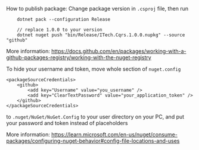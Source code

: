How to publish package:
Change package version in `.csproj` file, then run
```
    dotnet pack --configuration Release
    
    // replace 1.0.0 to your version
    dotnet nuget push "bin/Release/ITech.Cqrs.1.0.0.nupkg" --source "github"
```

More information:
https://docs.github.com/en/packages/working-with-a-github-packages-registry/working-with-the-nuget-registry


To hide your username and token, move whole section of `nuget.config`
```
<packageSourceCredentials>
    <github>
        <add key="Username" value="you_username" />
        <add key="ClearTextPassword" value="your_application_token" />
    </github>
</packageSourceCredentials>
```
to `.nuget/NuGet/NuGet.Config` to your user directory on your PC, 
and put your password and token instead of placeholders

More information:
https://learn.microsoft.com/en-us/nuget/consume-packages/configuring-nuget-behavior#config-file-locations-and-uses
